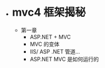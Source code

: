 - # mvc4 框架揭秘
  - 第一章
    - ASP.NET + MVC
    - MVC 的变体
    - IIS/ ASP .NET 管道…
    - ASP.NET MVC 是如何运行的

